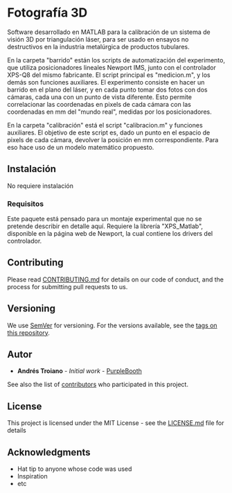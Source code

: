 # Fotografía 3D

Software desarrollado en MATLAB para la calibración de un sistema de visión 3D por triangulación láser, para ser usado en ensayos no destructivos en la industria metalúrgica de productos tubulares.

En la carpeta "barrido" están los scripts de automatización del experimento, que utiliza posicionadores lineales Newport IMS, junto con el controlador XPS-Q8 del mismo fabricante. El script principal es "medicion.m", y los demás son funciones auxiliares. El experimento consiste en hacer un barrido en el plano del láser, y en cada punto tomar dos fotos con dos cámaras, cada una con un punto de vista diferente. Esto permite correlacionar las coordenadas en pixels de cada cámara con las coordenadas en mm del "mundo real", medidas por los posicionadores.

En la carpeta "calibración" está el script "calibracion.m" y funciones auxiliares. El objetivo de este script es, dado un punto en el espacio de pixels de cada cámara, devolver la posición en mm correspondiente. Para eso hace uso de un modelo matemático propuesto.

## Instalación

No requiere instalación

### Requisitos

Este paquete está pensado para un montaje experimental que no se pretende describir en detalle aquí.
Requiere la librería "XPS_Matlab", disponible en la página web de Newport, la cual contiene los drivers del controlador.

## Contributing

Please read [CONTRIBUTING.md](https://gist.github.com/PurpleBooth/b24679402957c63ec426) for details on our code of conduct, and the process for submitting pull requests to us.

## Versioning

We use [SemVer](http://semver.org/) for versioning. For the versions available, see the [tags on this repository](https://github.com/your/project/tags). 

## Autor

* **Andrés Troiano** - *Initial work* - [PurpleBooth](https://github.com/PurpleBooth)

See also the list of [contributors](https://github.com/your/project/contributors) who participated in this project.

## License

This project is licensed under the MIT License - see the [LICENSE.md](LICENSE.md) file for details

## Acknowledgments

* Hat tip to anyone whose code was used
* Inspiration
* etc
